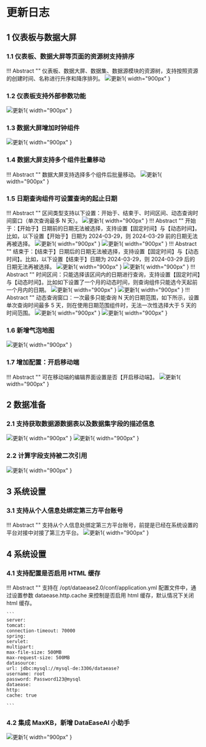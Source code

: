 # 更新日志

## 1  仪表板与数据大屏

### 1.1 仪表板、数据大屏等页面的资源树支持排序
!!! Abstract ""
    仪表板、数据大屏、数据集、数据源模块的资源树，支持按照资源的创建时间、名称进行升序和降序排列。
![更新1](./newimg/1.1%20仪表板、数据大屏等页面的资源树支持排序.png){ width="900px" }

### 1.2 仪表板支持外部参数功能

![更新1](./newimg/1.2可视化资源支持外部参数功能.png){ width="900px" }


### 1.3 数据大屏增加时钟组件

![更新1](./newimg/1.3%20数据大屏增加时钟组件.png){ width="900px" }

### 1.4 数据大屏支持多个组件批量移动
!!! Abstract ""
    数据大屏支持选择多个组件后批量移动。
![更新1](./newimg/1.4%20数据大屏支持多个组件批量移动.gif){ width="900px" }

### 1.5 日期查询组件可设置查询的起止日期
!!! Abstract ""
    区间类型支持以下设置：开始于、结束于、时间区间、动态查询时间窗口（单次查询最多 N 天）。
![更新1](./newimg/1.5%20日期查询组件可设置查询的起止日期1.png){ width="900px" }
!!! Abstract ""
    开始于：【开始于】日期前的日期无法被选择，支持设置【固定时间】与【动态时间】。比如，以下设置【开始于】日期为 2024-03-29，则 2024-03-29 前的日期无法再被选择。
![更新1](./newimg/1.5%20日期查询组件可设置查询的起止日期2.png){ width="900px" }
![更新1](./newimg/1.5%20日期查询组件可设置查询的起止日期3.png){ width="900px" }
!!! Abstract ""
    结束于：【结束于】日期后的日期无法被选择，支持设置【固定时间】与【动态时间】。比如，以下设置【结束于】日期为 2024-03-29，则 2024-03-29 后的日期无法再被选择。
![更新1](./newimg/1.5%20日期查询组件可设置查询的起止日期4.png){ width="900px" }
![更新1](./newimg/1.5%20日期查询组件可设置查询的起止日期5.png){ width="900px" }
!!! Abstract ""
    时间区间：只能选择该区间内的日期进行查询，支持设置【固定时间】与【动态时间】。比如如下设置了一个月的动态时间，则查询组件只能选今天起前一个月内的日期。
![更新1](./newimg/1.5%20日期查询组件可设置查询的起止日期6.png){ width="900px" }
![更新1](./newimg/1.5%20日期查询组件可设置查询的起止日期7.png){ width="900px" }
!!! Abstract ""
    动态查询窗口：一次最多只能查询 N 天的日期范围，如下所示，设置单次查询时间最多 5 天，则在使用日期范围组件时，无法一次性选择大于 5 天的时间范围。
![更新1](./newimg/1.5%20日期查询组件可设置查询的起止日期8.png){ width="900px" }
![更新1](./newimg/1.5%20日期查询组件可设置查询的起止日期9.png){ width="900px" }

### 1.6 新增气泡地图
![更新1](./newimg/1.6%20新增气泡地图.png){ width="900px" }

### 1.7 增加配置：开启移动端
!!! Abstract ""
    可在移动端的编辑界面设置是否【开启移动端】。
![更新1](./newimg/1.7%20增加配置：开启移动端.png){ width="900px" }

## 2 数据准备

### 2.1 支持获取数据源数据表以及数据集字段的描述信息

![更新1](./newimg/2.1%20支持获取数据源数据表以及数据集字段的描述信息.png){ width="900px" }
![更新1](./newimg/2.1%20支持获取数据源数据表以及数据集字段的描述信息2.png){ width="900px" }

### 2.2 计算字段支持被二次引用

![更新1](./newimg/2.2%20计算字段支持被二次引用.png){ width="900px" }


## 3 系统设置
### 3.1 支持从个人信息处绑定第三方平台账号
!!! Abstract ""
    支持从个人信息处绑定第三方平台账号，前提是已经在系统设置的平台对接中对接了第三方平台。
![更新1](./newimg/3.1%20支持从个人信息处绑定第三方平台账号.png){ width="900px" }

## 4 系统设置
### 4.1 支持配置是否启用 HTML 缓存
!!! Abstract ""
    支持在 /opt/dataease2.0/conf/application.yml 配置文件中，通过设置参数 dataease.http.cache 来控制是否启用 html 缓存，默认情况下关闭 html 缓存。
    
    ```
    server:
    tomcat:
    connection-timeout: 70000
    spring:
    servlet:
    multipart:
    max-file-size: 500MB
    max-request-size: 500MB
    datasource:
    url: jdbc:mysql://mysql-de:3306/dataease?
    username: root
    password: Password123@mysql
    dataease:
    http:
    cache: true

    ```
### 4.2 集成 MaxKB，新增 DataEaseAI 小助手
![更新1](./newimg/4.2%20集成%20MaxKB，新增%20DataEaseAI%20小助手.png){ width="900px" }

